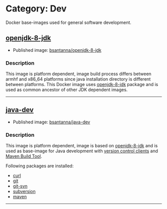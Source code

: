 # Category: Dev

Docker base-images used for general software development.

## [openjdk-8-jdk](openjdk-8-jdk/)

 - Published image: [bsantanna/openjdk-8-jdk](https://hub.docker.com/r/bsantanna/openjdk-8-jdk/)
 
### Description
This image is platform dependent, image build process differs between armhf and x86_64 platforms since java installation directory is different between platforms.
This Docker image uses [openjdk-8-jdk](https://packages.ubuntu.com/bionic/openjdk-8-jdk) package and is used as common ancestor of other JDK dependent images.

---

## [java-dev](java-dev/)

 - Published image: [bsantanna/java-dev](https://hub.docker.com/r/bsantanna/java-dev/)
 
### Description
This image is platform dependent, image is based on [openjdk-8-jdk](openjdk-8-jdk/) and is used as base-image for Java development with [version control clients](https://en.wikipedia.org/wiki/Version_control) and [Maven Build Tool](https://maven.apache.org). 

Following packages are installed:
 - [curl](https://packages.ubuntu.com/bionic/curl)
 - [git](https://packages.ubuntu.com/bionic/git)
 - [git-svn](https://packages.ubuntu.com/bionic/git-svn)
 - [subversion](https://packages.ubuntu.com/bionic/subversion)
 - [maven](https://packages.ubuntu.com/bionic/maven)

---


